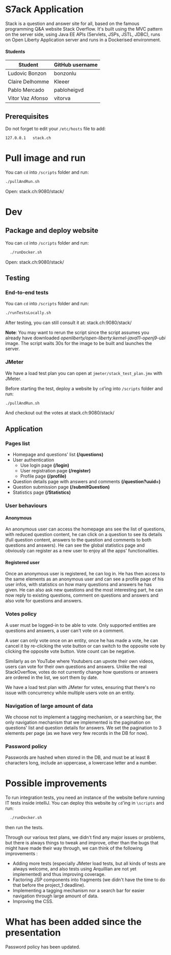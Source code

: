 # S7ack Application

Stack is a question and answer site for all, based on the famous programming Q&A website Stack Overflow. It's built using the MVC pattern on the server side, using Java EE APIs (Servlets, JSPs, JSTL, JDBC), runs on Open Liberty Application server and runs in a Dockerised environment.

#### Students

| Student          | GitHub username |
| ---------------- | --------------- |
| Ludovic Bonzon   | bonzonlu        |
| Claire Delhomme  | Kleeer          |
| Pablo Mercado    | pabloheigvd     |
| Vitor Vaz Afonso | vitorva         |

## Prerequisites

Do not forget to edit your `/etc/hosts` file to add:
```
127.0.0.1	stack.ch
```

# Pull image and run
You can `cd` into `/scripts` folder and run:
```bash
./pullAndRun.sh
```
Open: stack.ch:9080/stack/
# Dev

## Package and deploy website
You can `cd` into `/scripts` folder and run:
```bash
  ./runDocker.sh
```
Open: stack.ch:9080/stack/
## Testing

### End-to-end tests
You can `cd` into `/scripts` folder and run:
```bash
./runTestsLocally.sh
```
After testing, you can still consult it at: stack.ch:9080/stack/

**Note**: You may want to rerun the script since the script assumes you already have downloaded *openliberty/open-liberty:kernel-java11-openj9-ubi* image. The script waits 30s for the image to be built and launches the server. 
### JMeter
We have a load test plan you can open at `jmeter/stack_test_plan.jmx` with JMeter.

Before starting the test, deploy a website by `cd`'ing into `/scripts` folder and run:
```bash
./pullAndRun.sh
```
And checkout out the votes at stack.ch:9080/stack/

## Application

### Pages list

- Homepage and questions' list **(/questions)**
- User authentication
  - Use login page **(/login)**
  - User registration page **(/register)**
  - Profile page **(/profile)**
- Question details page with answers and comments **(/question?uuid=)**
- Question submission page **(/submitQuestion)**
- Statistics page **(/Statistics)**

### User behaviours

#### Anonymous

An anonymous user can access the homepage ans see the list of questions, with reduced question content, he can click on a question to see its details (full question content, answers to the question and comments to both questions and answers). He can see the global statistics page and obviously can register as a new user to enjoy all the apps' functionalities.

#### Registered user

Once an anonymous user is registered, he can log in. He has then access to the same elements as an anonymous user and can see a profile page of his user infos, with statistics on how many questions and answers he has given. He can also ask new questions and the most interesting part, he can now reply to existing questions, comment on questions and answers and also vote for questions and answers.

### Votes policy

A user must be logged-in to be able to vote. Only supported entities are questions and answers, a user can't vote on a comment. 

A user can only vote once on an entity, once he has made a vote, he can cancel it by re-clicking the vote button or can switch to the opposite vote by clicking the opposite vote button. Vote count can be negative.

Similarly as on YouTube where Youtubers can upvote their own videos, users can vote for their own questions and answers. Unlike the real StackOverflow, votes do not currently change how questions or answers are ordered in the list, we sort them by date.

We have a load test plan with JMeter for votes, ensuring that there's no issue with concurrency while multiple users vote on an entity.

### Navigation of large amount of data

We choose not to implement a tagging mechanism, or a searching bar, the only navigation mechanism that we implemented is the pagination on questions' list and question details for answers. We set the pagination to 3 elements per page (as we have very few records in the DB for now).

### Password policy

Passwords are hashed when stored in the DB, and must be at least 8 characters long, include an uppercase, a lowercase letter and a number.

# Possible improvements
To run integration tests, you need an instance of the website before running IT tests inside intelliJ. You can deploy this website by `cd`'ing in `\scripts` and run:
```bash
  ./runDocker.sh
```
then run the tests.

Through our various test plans, we didn't find any major issues or problems, but there is always things to tweak and improve, other than the bugs that might have made their way through, we can think of the following improvements :

- Adding more tests (especially JMeter load tests, but all kinds of tests are always welcome, and also tests using Arquillian are not yet implemented) and thus improving coverage.
- Factoring JSP components into fragments (we didn't have the time to do that before the project_1 deadline).
- Implementing a tagging mechanism nor a search bar for easier navigation through large amount of data.
- Improving the CSS.

# What has been added since the presentation

Password policy has been updated.
